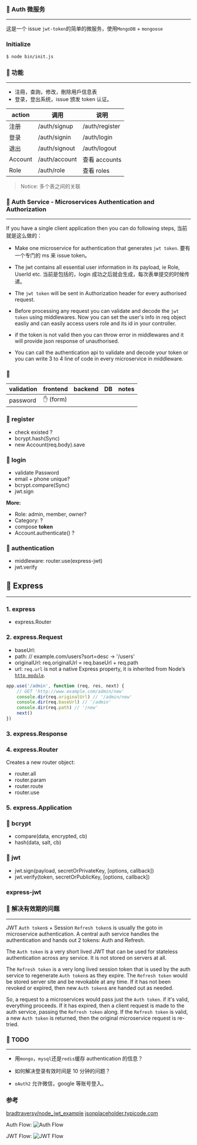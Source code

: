 ### 📑 Auth 微服务

---

这是一个 issue `jwt-token`的简单的微服务，使用`MongoDB` + `mongoose`

### Initialize

```shell script
$ node bin/init.js
```

### 📑 功能

---

- 注冊，查詢，修改，刪除用戶信息表
- 登录，登出系统，issue 颁发 token 认证。

| action  | 调用          | 说明           |
| ------- | ------------- | -------------- |
| 注册    | /auth/signup  | /auth/register | 保存用户信息，包括口令 |
| 登录    | /auth/signin  | /auth/login    | 验证用户信息, 调用 authentication/authorization |
| 退出    | /auth/signout | /auth/logout   | 取消 token |
| Account | /auth/account | 查看 accounts  |
| Role    | /auth/role    | 查看 roles     |

> Notice: 多个表之间的关联

### 📑 Auth Service - Microservices Authentication and Authorization

---

If you have a single client application then you can do following steps, 当前就是这么做的：

- Make one microservice for authentication that generates `jwt token`.
  要有一个专门的 ms 来 issue token。

- The jwt contains all essential user information in its payload, ie Role, UserId etc.
  当前是包括的，login 成功之后就会生成，每次表单提交的时候传递。

- The `jwt token` will be sent in Authorization header for every authorised request.

- Before processing any request you can validate and decode the `jwt token` using middlewares. Now you can set the user's info in req object easliy and can easily access users role and its id in your controller.

- if the token is not valid then you can throw error in middlewares and it will provide json response of unauthorised.

- You can call the authentication api to validate and decode your token or you can write 3 to 4 line of code in every microservice in middleware.

### 📑

| validation | frontend  | backend | DB  | notes |
| ---------- | --------- | ------- | --- | ----- |
| password   | ✋ (form) |         |     |       |

### 📑 register

- check existed ?
- bcrypt.hash(Sync)
- new Account(req.body).save

### 📑 login

- validate Password
- email + phone unique?
- bcrypt.compare(Sync)
- jwt.sign

**More:**

- Role: admin, member, owner?
- Category: ?
- compose **token**
- Account.authenticate() ?

### 📑 authentication

- middleware: router.use(express-jwt)
- jwt.verify

## 📑 Express

---

### 1. express

- express.Router

### 2. express.Request

- baseUrl:
- path: // example.com/users?sort=desc -> '/users'
- originalUrl: req.originalUrl = req.baseUrl + req.path
- url: `req.url` is not a native Express property, it is inherited from Node’s [`http module`](https://nodejs.org/api/http.html#http_message_url).

```javascript
app.use('/admin', function (req, res, next) {
	// GET 'http://www.example.com/admin/new'
	console.dir(req.originalUrl) // '/admin/new'
	console.dir(req.baseUrl) // '/admin'
	console.dir(req.path) // '/new'
	next()
})
```

### 3. express.Response

### 4. express.Router

Creates a new router object:

- router.all
- router.param
- router.route
- router.use

### 5. express.Application

### 📑 bcrypt

- compare(data, encrypted, cb)
- hash(data, salt, cb)

### 📑 jwt

- jwt.sign(payload, secretOrPrivateKey, [options, callback])
- jwt.verify(token, secretOrPublicKey, [options, callback])

### express-jwt

### 📑 解决有效期的问题

---

JWT `Auth token`s + Session `Refresh token`s is usually the goto in microservice authentication. A central auth service handles the authentication and hands out 2 tokens: Auth and Refresh.

The `Auth token` is a very short lived JWT that can be used for stateless authentication across any service. It is not stored on servers at all.

The `Refresh token` is a very long lived session token that is used by the auth service to regenerate `Auth token`s as they expire. The `Refresh token` would be stored server site and be revokable at any time. If it has not been revoked or expired, then new `Auth token`s are handed out as needed.

So, a request to a microservices would pass just the `Auth token`. if it's valid, everything proceeds. If it has expired, then a client request is made to the auth service, passing the `Refresh token` along. If the `Refresh token` is valid, a new `Auth token` is returned, then the original microservice request is re-tried.

### 📑 TODO

---

- 用`mongo`，`mysql`还是`redis`缓存 authentication 的信息？

- 如何解决登录有效时间是 10 分钟的问题？

- `oAuth2` 允许微信，google 等账号登入。

### 参考

[bradtraversy/node_jwt_example](https://github.com/bradtraversy/node_jwt_example/blob/master/app.js)
[jsonplaceholder.typicode.com](https://jsonplaceholder.typicode.com/users)

Auth Flow:
![Auth Flow](./imgs/auth-flow.png)

JWT Flow:
![JWT Flow](./imgs/jwt-flow.png)
